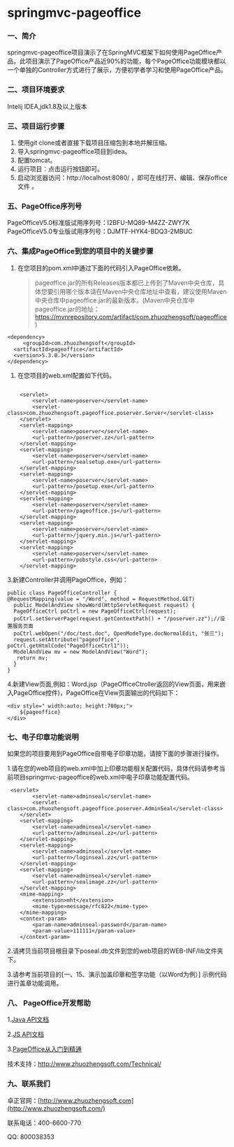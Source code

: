 # springmvc-pageoffice

### 一、简介

 springmvc-pageoffice项目演示了在SpringMVC框架下如何使用PageOffice产品，此项目演示了PageOffice产品近90%的功能，每个PageOffice功能模块都以一个单独的Controller方式进行了展示，方便初学者学习和使用PageOffice产品。

### 二、项目环境要求

 Intelij IDEA,jdk1.8及以上版本

### 三、项目运行步骤

1. 使用git clone或者直接下载项目压缩包到本地并解压缩。
2. 导入springmvc-pageoffice项目到idea。
3. 配置tomcat。
4. 运行项目：点击运行按钮即可。
5. 启动浏览器访问：http://localhost:8080/ ，即可在线打开、编辑、保存office文件 。

### 五、PageOffice序列号

 PageOfficeV5.0标准版试用序列号：I2BFU-MQ89-M4ZZ-ZWY7K
 PageOfficeV5.0专业版试用序列号：DJMTF-HYK4-BDQ3-2MBUC

### 六、集成PageOffice到您的项目中的关键步骤

1. 在您项目的pom.xml中通过下面的代码引入PageOffice依赖。

   > pageoffice.jar的所有Releases版本都已上传到了Maven中央仓库，具体您要引用哪个版本请在Maven中央仓库地址中查看，建议使用Maven中央仓库中pageoffice.jar的最新版本。(Maven中央仓库中pageoffice.jar的地址：https://mvnrepository.com/artifact/com.zhuozhengsoft/pageoffice)

```
<dependency>
     <groupId>com.zhuozhengsoft</groupId>   
  <artifactId>pageoffice</artifactId>   
  <version>5.3.0.3</version>
</dependency>
```

1. 在您项目的web.xml配置如下代码。

```

    <servlet>
        <servlet-name>poserver</servlet-name>
        <servlet-class>com.zhuozhengsoft.pageoffice.poserver.Server</servlet-class>
    </servlet>
    <servlet-mapping>
        <servlet-name>poserver</servlet-name>
        <url-pattern>/poserver.zz</url-pattern>
    </servlet-mapping>
    <servlet-mapping>
        <servlet-name>poserver</servlet-name>
        <url-pattern>/sealsetup.exe</url-pattern>
    </servlet-mapping>
    <servlet-mapping>
        <servlet-name>poserver</servlet-name>
        <url-pattern>/posetup.exe</url-pattern>
    </servlet-mapping>
    <servlet-mapping>
        <servlet-name>poserver</servlet-name>
        <url-pattern>/pageoffice.js</url-pattern>
    </servlet-mapping>
    <servlet-mapping>
        <servlet-name>poserver</servlet-name>
        <url-pattern>/jquery.min.js</url-pattern>
    </servlet-mapping>
    <servlet-mapping>
        <servlet-name>poserver</servlet-name>
        <url-pattern>/pobstyle.css</url-pattern>
    </servlet-mapping>
```

3.新建Controller并调用PageOffice，例如：

```
public class PageOfficeController {
@RequestMapping(value = "/Word", method = RequestMethod.GET)
  public ModelAndView showWord(HttpServletRequest request) {
  PageOfficeCtrl poCtrl = new PageOfficeCtrl(request);
  poCtrl.setServerPage(request.getContextPath() + "/poserver.zz");//设置服务页面
  poCtrl.webOpen("/doc/test.doc", OpenModeType.docNormalEdit, "张三");
  request.setAttribute("pageoffice", poCtrl.getHtmlCode("PageOfficeCtrl1"));
  ModelAndView mv = new ModelAndView("Word");
   return mv;
  }
}
```

4.新建View页面,例如：Word.jsp（PageOfficeCtroller返回的View页面，用来嵌入PageOffice控件)，PageOffice在View页面输出的代码如下：

```
<div style=" width:auto; height:700px;">
    ${pageoffice}
</div>
```

### 七、电子印章功能说明

 如果您的项目要用到PageOffice自带电子印章功能，请按下面的步骤进行操作。

 1.请在您的web项目的web.xml中加上印章功能相关配置代码，具体代码请参考当前项目springmvc-pageoffice的web.xml中电子印章功能配置代码。

```
 <servlet>
        <servlet-name>adminseal</servlet-name>
        <servlet-class>com.zhuozhengsoft.pageoffice.poserver.AdminSeal</servlet-class>
    </servlet>
    <servlet-mapping>
        <servlet-name>adminseal</servlet-name>
        <url-pattern>/adminseal.zz</url-pattern>
    </servlet-mapping>
    <servlet-mapping>
        <servlet-name>adminseal</servlet-name>
        <url-pattern>/loginseal.zz</url-pattern>
    </servlet-mapping>
    <servlet-mapping>
        <servlet-name>adminseal</servlet-name>
        <url-pattern>/sealimage.zz</url-pattern>
    </servlet-mapping>
    <mime-mapping>
        <extension>mht</extension>
        <mime-type>message/rfc822</mime-type>
    </mime-mapping>
    <context-param>
        <param-name>adminseal-password</param-name>
        <param-value>111111</param-value>
    </context-param>
```

 2.请拷贝当前项目根目录下poseal.db文件到您的web项目的WEB-INF/lib文件夹下。

 3.请参考当前项目的[一、15、演示加盖印章和签字功能（以Word为例）] 示例代码进行盖章功能调用。

### 八、 PageOffice开发帮助

 1.[Java API文档](http://www.zhuozhengsoft.com/help/java3/index.html)

 2.[JS API文档](http://www.zhuozhengsoft.com/help/js3/index.html)

 3.[PageOffice从入门到精通](https://www.kancloud.cn/pageoffice_course_group/pageoffice_course/646953)

 技术支持：http://www.zhuozhengsoft.com/Technical/

### 九、联系我们

 卓正官网：[http://www.zhuozhengsoft.com](http://www.zhuozhengsoft.com/)

 联系电话：400-6600-770

QQ: 800038353
